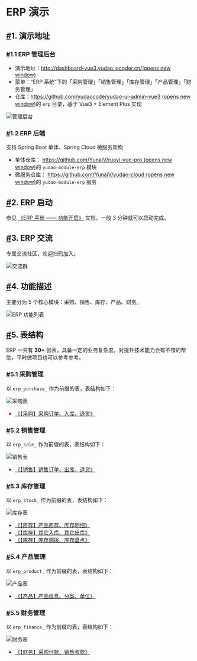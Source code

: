 # ERP 演示

## [#](https://doc.iocoder.cn/erp-preview/#_1-演示地址)1. 演示地址

### [#](https://doc.iocoder.cn/erp-preview/#_1-1-erp-管理后台)1.1 ERP 管理后台

- 演示地址：[http://dashboard-vue3.yudao.iocoder.cn/(opens new window)](http://dashboard-vue3.yudao.iocoder.cn/)
- 菜单：“ERP 系统”下的「采购管理」「销售管理」「库存管理」「产品管理」「财务管理」
- 仓库：[https://github.com/yudaocode/yudao-ui-admin-vue3 (opens new window)](https://github.com/yudaocode/yudao-ui-admin-vue3)的 `erp` 目录，基于 Vue3 + Element Plus 实现

![管理后台](https://doc.iocoder.cn/img/ERP%E6%89%8B%E5%86%8C/%E5%8A%9F%E8%83%BD%E6%BC%94%E7%A4%BA/%E7%AE%A1%E7%90%86%E5%90%8E%E5%8F%B0.png)

### [#](https://doc.iocoder.cn/erp-preview/#_1-2-erp-后端)1.2 ERP 后端

支持 Spring Boot 单体、Spring Cloud 微服务架构

- 单体仓库： [https://github.com/YunaiV/ruoyi-vue-pro (opens new window)](https://github.com/YunaiV/ruoyi-vue-pro)的 `yudao-module-erp` 模块
- 微服务仓库： [https://github.com/YunaiV/yudao-cloud (opens new window)](https://github.com/YunaiV/yudao-cloud)的 `yudao-module-erp` 服务

## [#](https://doc.iocoder.cn/erp-preview/#_2-erp-启动)2. ERP 启动

参见 [《ERP 手册 —— 功能开启》](https://doc.iocoder.cn/erp/build/) 文档，一般 3 分钟就可以启动完成。

## [#](https://doc.iocoder.cn/erp-preview/#_3-erp-交流)3. ERP 交流

专属交流社区，欢迎扫码加入。

![交流群](https://doc.iocoder.cn/img/ad/zsxq_erp.png)

## [#](https://doc.iocoder.cn/erp-preview/#_4-功能描述)4. 功能描述

主要分为 5 个核心模块：采购、销售、库存、产品、财务。

![ERP 功能列表](https://doc.iocoder.cn/img/common/erp-feature.png)

## [#](https://doc.iocoder.cn/erp-preview/#_5-表结构)5. 表结构

ERP 一共有 **30+** 张表，具备一定的业务复杂度，对提升技术能力会有不错的帮助，平时做项目也可以参考参考。

### [#](https://doc.iocoder.cn/erp-preview/#_5-1-采购管理)5.1 采购管理

以 `erp_purchase_` 作为前缀的表，表结构如下：

![采购表](https://doc.iocoder.cn/img/ERP%E6%89%8B%E5%86%8C/%E5%8A%9F%E8%83%BD%E6%BC%94%E7%A4%BA/%E9%87%87%E8%B4%AD%E8%A1%A8.png)

- [《【采购】采购订单、入库、退货》](https://doc.iocoder.cn/erp/purchase/)

### [#](https://doc.iocoder.cn/erp-preview/#_5-2-销售管理)5.2 销售管理

以 `erp_sale_` 作为前缀的表，表结构如下：

![销售表](https://doc.iocoder.cn/img/ERP%E6%89%8B%E5%86%8C/%E5%8A%9F%E8%83%BD%E6%BC%94%E7%A4%BA/%E9%94%80%E5%94%AE%E8%A1%A8.png)

- [《【销售】销售订单、出库、退货》](https://doc.iocoder.cn/erp/sale/)

### [#](https://doc.iocoder.cn/erp-preview/#_5-3-库存管理)5.3 库存管理

以 `erp_stock_` 作为前缀的表，表结构如下：

![库存表](https://doc.iocoder.cn/img/ERP%E6%89%8B%E5%86%8C/%E5%8A%9F%E8%83%BD%E6%BC%94%E7%A4%BA/%E5%BA%93%E5%AD%98%E8%A1%A8.png)

- [《【库存】产品库存、库存明细》](https://doc.iocoder.cn/erp/stock/)
- [《【库存】其它入库、其它出库》](https://doc.iocoder.cn/erp/stock-in-out/)
- [《【库存】库存调拨、库存盘点》](https://doc.iocoder.cn/erp/stock-move-check/)

### [#](https://doc.iocoder.cn/erp-preview/#_5-4-产品管理)5.4 产品管理

以 `erp_product_` 作为前缀的表，表结构如下：

![产品表](https://doc.iocoder.cn/img/ERP%E6%89%8B%E5%86%8C/%E5%8A%9F%E8%83%BD%E6%BC%94%E7%A4%BA/%E4%BA%A7%E5%93%81%E8%A1%A8.png)

- [《【产品】产品信息、分类、单位》](https://doc.iocoder.cn/erp/product/)

### [#](https://doc.iocoder.cn/erp-preview/#_5-5-财务管理)5.5 财务管理

以 `erp_finance_` 作为前缀的表，表结构如下：

![财务表](https://doc.iocoder.cn/img/ERP%E6%89%8B%E5%86%8C/%E5%8A%9F%E8%83%BD%E6%BC%94%E7%A4%BA/%E8%B4%A2%E5%8A%A1%E8%A1%A8.png)

- [《【财务】采购付款、销售收款》](https://doc.iocoder.cn/erp/finance-payment-receipt/)